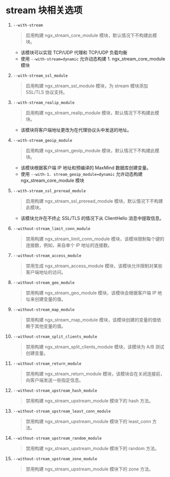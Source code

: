 # stream 块相关选项

1.  `--with-stream`

    > 启用构建 ngx_stream_core_module 模块，默认情况下不构建此模块。

    - 该模块可以实现 TCP/UDP 代理和 TCP/UDP 负载均衡
    - 使用 `--with-stream=dynamic` 允许动态构建 1. ngx_stream_core_module 模块

2.  `--with-stream_ssl_module`

    > 启用构建 ngx_stream_ssl_module 模块，为 stream 模块添加 SSL/TLS 协议支持。

3.  `--with-stream_realip_module`

    > 启用构建 ngx_stream_realip_module 模块，默认情况下不构建此模块。

    - 该模块将客户端地址更改为在代理协议头中发送的地址。

4.  `--with-stream_geoip_module`

    > 启用构建 ngx_stream_geoip_module 模块，默认情况下不构建此模块。

    - 该模块根据客户端 IP 地址和预编译的 MaxMind 数据库创建变量。
    - 使用 `--with-1. stream_geoip_module=dynamic` 允许动态构建 ngx_stream_core_module 模块

5.  `--with-stream_ssl_preread_module`

    > 启用构建 ngx_stream_ssl_preread_module 模块，默认情况下不构建此模块。

    - 该模块允许在不终止 SSL/TLS 的情况下从 ClientHello 消息中提取信息。

6.  `--without-stream_limit_conn_module`

    > 禁用构建 ngx_stream_limit_conn_module 模块，该模块限制每个键的连接数，例如，来自单个 IP 地址的连接数。

7.  `--without-stream_access_module`

    > 禁用生成 ngx_stream_access_module 模块，该模块允许限制对某些客户端地址的访问。

8.  `--without-stream_geo_module`

    > 禁用构建 ngx_stream_geo_module 模块，该模块会根据客户端 IP 地址来创建变量的值。

9.  `--without-stream_map_module`

    > 禁用构建 ngx_stream_map_module 模块，该模块创建的变量的值依赖于其他变量的值。

10. `--without-stream_split_clients_module`

    > 禁用构建 ngx_stream_split_clients_module 模块，该模块为 A/B 测试创建变量。

11. `--without-stream_return_module`

    > 禁用构建 ngx_stream_return_module 模块，该模块会在关闭连接前，向客户端发送一些指定信息。

12. `--without-stream_upstream_hash_module`

    > 禁用构建 ngx_stream_upstream_module 模块下的 hash 方法。

13. `--without-stream_upstream_least_conn_module`

    > 禁用构建 ngx_stream_upstream_module 模块下的 least_conn 方法。

14. `--without-stream_upstream_random_module`

    > 禁用构建 ngx_stream_upstream_module 模块下的 random 方法。

15. `--without-stream_upstream_zone_module`
    > 禁用构建 ngx_stream_upstream_module 模块下的 zone 方法。
